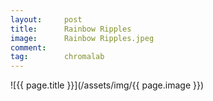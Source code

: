 ```yaml
---
layout:		post
title:		Rainbow Ripples
image:		Rainbow Ripples.jpeg
comment:	
tag:		chromalab
---
```


<span class="lightbox-trigger">
![{{ page.title }}](/assets/img/{{ page.image }})
</span>
